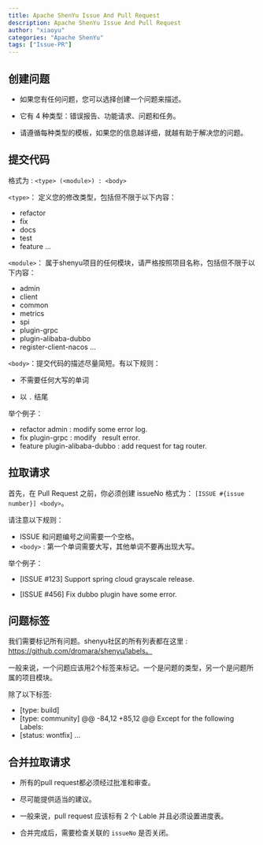 ```yaml
---
title: Apache ShenYu Issue And Pull Request
description: Apache ShenYu Issue And Pull Request
author: "xiaoyu"
categories: "Apache ShenYu"
tags: ["Issue-PR"]
---
```


## 创建问题


* 如果您有任何问题，您可以选择创建一个问题来描述。

* 它有 4 种类型：错误报告、功能请求、问题和任务。

* 请遵循每种类型的模板，如果您的信息越详细，就越有助于解决您的问题。

## 提交代码 

格式为 : `<type> (<module>) : <body>` 

`<type>`： 定义您的修改类型，包括但不限于以下内容：

* refactor 
* fix 
* docs
* test 
* feature 
...

`<module>`： 属于shenyu项目的任何模块，请严格按照项目名称，包括但不限于以下内容：

* admin  
* client 
* common 
* metrics 
* spi 
* plugin-grpc 
* plugin-alibaba-dubbo 
* register-client-nacos 
...

`<body>`：提交代码的描述尽量简短。有以下规则：

* 不需要任何大写的单词

* 以 `.` 结尾

举个例子：

* refactor admin : modify some error log.
* fix plugin-grpc : modify   result error.
* feature plugin-alibaba-dubbo : add request for tag router.


## 拉取请求 

首先，在 Pull Request 之前，你必须创建 issueNo 格式为： `[ISSUE #{issue number}] <body>`。

请注意以下规则：

* ISSUE 和问题编号之间需要一个空格。
* `<body>` : 第一个单词需要大写，其他单词不要再出现大写。

举个例子：

* [ISSUE #123] Support spring cloud grayscale release.

* [ISSUE #456] Fix dubbo plugin have some error.


## 问题标签

我们需要标记所有问题。shenyu社区的所有列表都在这里 : https://github.com/dromara/shenyu/labels。

一般来说，一个问题应该用2个标签来标记。一个是问题的类型，另一个是问题所属的项目模块。

除了以下标签:

* [type: build]
* [type: community]
      @@ -84,12 +85,12 @@ Except for the following Labels:
* [status: wontfix]
...

## 合并拉取请求

* 所有的pull request都必须经过批准和审查。

* 尽可能提供适当的建议。

* 一般来说，pull request 应该标有 2 个 Lable 并且必须设置进度表。

* 合并完成后，需要检查关联的 `issueNo` 是否关闭。  
